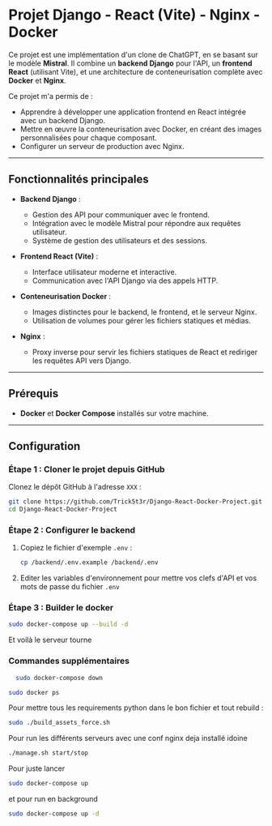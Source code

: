 # Projet Django - React (Vite) - Nginx - Docker

Ce projet est une implémentation d'un clone de ChatGPT, en se basant sur le modèle **Mistral**. Il combine un **backend Django** pour l'API, un **frontend React** (utilisant Vite), et une architecture de conteneurisation complète avec **Docker** et **Nginx**.

Ce projet m'a permis de :
- Apprendre à développer une application frontend en React intégrée avec un backend Django.
- Mettre en œuvre la conteneurisation avec Docker, en créant des images personnalisées pour chaque composant.
- Configurer un serveur de production avec Nginx.

---

## Fonctionnalités principales

- **Backend Django** :
  - Gestion des API pour communiquer avec le frontend.
  - Intégration avec le modèle Mistral pour répondre aux requêtes utilisateur.
  - Système de gestion des utilisateurs et des sessions.

- **Frontend React (Vite)** :
  - Interface utilisateur moderne et interactive.
  - Communication avec l'API Django via des appels HTTP.

- **Conteneurisation Docker** :
  - Images distinctes pour le backend, le frontend, et le serveur Nginx.
  - Utilisation de volumes pour gérer les fichiers statiques et médias.

- **Nginx** :
  - Proxy inverse pour servir les fichiers statiques de React et rediriger les requêtes API vers Django.

---

## Prérequis

- **Docker** et **Docker Compose** installés sur votre machine.

---

## Configuration


### Étape 1 : Cloner le projet depuis GitHub

Clonez le dépôt GitHub à l'adresse `XXX` :
   ```bash
   git clone https://github.com/Trick5t3r/Django-React-Docker-Project.git
   cd Django-React-Docker-Project
   ```

### Étape 2 : Configurer le backend

1. Copiez le fichier d'exemple `.env` :
   ```bash
   cp /backend/.env.example /backend/.env
   ```

2. Editer les variables d'environnement pour mettre vos clefs d'API et vos mots de passe du fichier `.env`


### Étape 3 : Builder le docker
  ```bash
  sudo docker-compose up --build -d
  ```

Et voilà le serveur tourne
### Commandes supplémentaires
```bash
  sudo docker-compose down
  ```
  ```bash
  sudo docker ps
  ```

  Pour mettre tous les requirements python dans le bon fichier et tout rebuild :
  ```bash
  sudo ./build_assets_force.sh
  ```

  Pour run les différents serveurs avec une conf nginx deja installé idoine
  ```bash
  ./manage.sh start/stop
  ```

  Pour juste lancer
  ```bash
  sudo docker-compose up
  ```
  et pour run en background
  ```bash
  sudo docker-compose up -d
  ```
